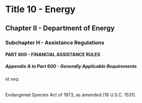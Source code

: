 
# Title 10 - Energy
## Chapter II - Department of Energy
### Subchapter H - Assistance Regulations
#### PART 600 - FINANCIAL ASSISTANCE RULES
##### Appendix A to Part 600 - Generally Applicable Requirements
###### et seq.

Endangered Species Act of 1973, as amended (16 U.S.C. 1531).

